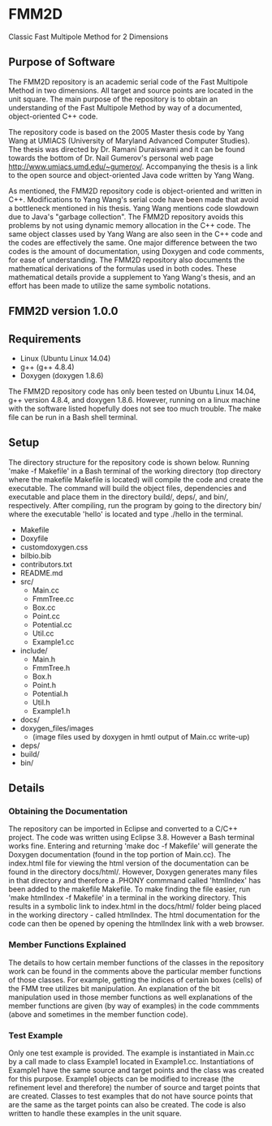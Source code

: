 # FMM2D
Classic Fast Multipole Method for 2 Dimensions

## Purpose of Software
The FMM2D repository is an academic serial code of the Fast Multipole Method in two dimensions.  All target and source points are located in the unit square.  The main purpose of the repository is to obtain an understanding of the Fast Multipole Method by way of a documented, object-oriented C++ code.  

The repository code is based on the 2005 Master thesis code by Yang Wang at UMIACS (University of Maryland Advanced Computer Studies). The thesis was directed by Dr. Ramani Duraiswami and it can be found towards the bottom of Dr. Nail Gumerov's personal web page http://www.umiacs.umd.edu/~gumerov/.  Accompanying the thesis is a link to the open source and object-oriented Java code written by Yang Wang.   

As mentioned, the FMM2D repository code is object-oriented and written in C++.  Modifications to Yang Wang's serial code have been made that avoid a bottleneck mentioned in his thesis.  Yang Wang mentions code slowdown due to Java's "garbage collection".  The FMM2D repository avoids this problems by not using dynamic memory allocation in the C++ code.  The same object classes used by Yang Wang are also seen in the C++ code and the codes are effectively the same.  One major difference between the two codes is the amount of documentation, using Doxygen and code comments, for ease of understanding.  The FMM2D repository also documents the mathematical derivations of the formulas used in both codes.  These mathematical details provide a supplement to Yang Wang's thesis, and an effort has been made to utilize the same symbolic notations.   

## FMM2D version 1.0.0

## Requirements
* Linux (Ubuntu Linux 14.04)
* g++   (g++ 4.8.4)
* Doxygen (doxygen 1.8.6)

The FMM2D repository code has only been tested on Ubuntu Linux 14.04, g++ version 4.8.4, and doxygen 1.8.6.  However, running on a linux machine with the software listed hopefully does not see too much trouble.  The make file can be run in a Bash shell terminal.

## Setup
The directory structure for the repository code is shown below.  Running 'make -f Makefile' in a Bash terminal of the working directory (top directory where the makefile Makefile is located) will compile the code and create the executable.  The command will build the object files, dependencies and executable and place them in the directory build/, deps/, and bin/, respectively. After compiling, run the program by going to the directory bin/ where the executable 'hello' is located and type ./hello in the terminal.

* Makefile
* Doxyfile
* customdoxygen.css
* bilbio.bib
* contributors.txt
* README.md
* src/
  * Main.cc 
  * FmmTree.cc
  * Box.cc
  * Point.cc
  * Potential.cc
  * Util.cc
  * Example1.cc
* include/
  * Main.h 
  * FmmTree.h
  * Box.h
  * Point.h
  * Potential.h
  * Util.h
  * Example1.h
* docs/
* doxygen_files/images
  * (image files used by doxygen in hmtl output of Main.cc write-up) 
* deps/
* build/
* bin/

## Details

### Obtaining the Documentation
The repository can be imported in Eclipse and converted to a C/C++ project.  The code was written using Eclipse 3.8.  However a Bash terminal works fine.  Entering and returning 'make doc -f Makefile' will generate the Doxygen documentation (found in the top portion of Main.cc).  The index.html file for viewing the html version of the documentation can be found in the directory docs/html/.  However, Doxygen generates many files in that directory and therefore a .PHONY commmand called 'htmlIndex' has been added to the makefile Makefile.  To make finding the file easier, run 'make htmlIndex -f Makefile' in a terminal in the working directory.  This results in a symbolic link to index.html in the docs/html/ folder being placed in the working directory - called htmlIndex.  The html documentation for the code can then be opened by opening the htmlIndex link with a web browser.

### Member Functions Explained
The details to how certain member functions of the classes in the repository work can be found in the comments above the particular member functions of those classes.  For example, getting the indices of certain boxes (cells) of the FMM tree utilizes bit manipulation.  An explanation of the bit manipulation used in those member functions as well explanations of the member functions are given (by way of examples) in the code commments (above and sometimes in the member function code). 

### Test Example
Only one test example is provided.  The example is instantiated in Main.cc by a call made to class Example1 located in Example1.cc.  Instantiations of Example1 have the same source and target points and the class was created for this purpose. 
Example1 objects can be modified to increase (the refinement level and therefore) the number of source and target points that are created.  Classes to test examples that do not have source points that are the same as the target points can also be created.  The code is also written to handle these examples in the unit square.     
